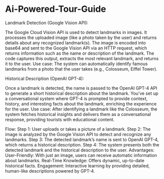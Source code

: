 # Ai-Powered-Tour-Guide

Landmark Detection (Google Vision API):

The Google Cloud Vision API is used to detect landmarks in images. It processes the uploaded image (like a photo taken by the user) and returns details about any recognized landmark(s).
The image is encoded into base64 and sent to the Google Vision API via an HTTP request, which returns information such as the name or description of the landmark.
The code captures this output, extracts the most relevant landmark, and returns it to the user.
Use case: The system can automatically identify famous landmarks from a photo that the user takes (e.g., Colosseum, Eiffel Tower).

Historical Description (OpenAI GPT-4):

Once a landmark is detected, the name is passed to the OpenAI GPT-4 API to generate a short historical description about the landmark.
You’ve set up a conversational system where GPT-4 is prompted to provide context, history, and interesting facts about the landmark, enriching the experience for the user.
Use case: After identifying a landmark like the Colosseum, the system fetches historical insights and delivers them as a conversational response, providing tourists with educational content.

Flow:
Step 1: User uploads or takes a picture of a landmark.
Step 2: The image is analyzed by the Google Vision API to detect and recognize any landmarks.
Step 3: The detected landmark’s name is sent to OpenAI GPT-4, which returns a historical description.
Step 4: The system presents both the detected landmark and the historical description to the user.
Advantages:
User-Friendly: With just an image, users can receive automatic information about landmarks.
Real-Time Knowledge: Offers dynamic, up-to-date historical facts.
Engagement: Interactive learning by providing detailed, human-like descriptions powered by GPT-4. 
